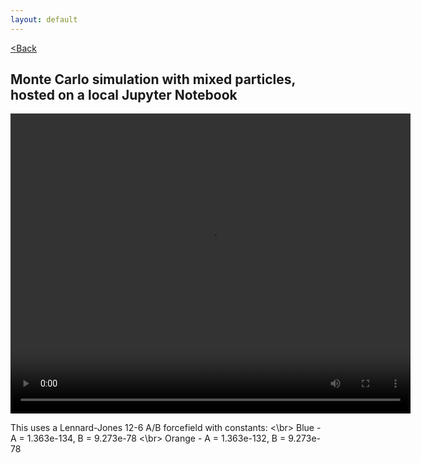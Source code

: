 ```yaml
---
layout: default
---
```


[<Back](./index.html)

## Monte Carlo simulation with mixed particles, hosted on a local Jupyter Notebook

<video src="./assets/vids/mixed_local_mc.mov" width="640" height="480" loop autoplay></video>

This uses a Lennard-Jones 12-6 A/B forcefield with constants: <\br>
Blue   - A = 1.363e-134, B = 9.273e-78 <\br>
Orange - A = 1.363e-132, B = 9.273e-78
